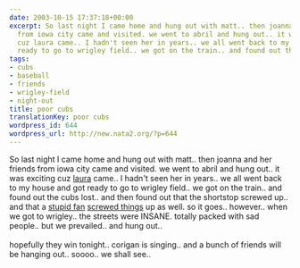 ```yaml
---
date: 2003-10-15 17:37:18+00:00
excerpt: So last night I came home and hung out with matt.. then joanna and her friends
  from iowa city came and visited. we went to abril and hung out.. it was exciting
  cuz laura came.. I hadn't seen her in years.. we all went back to my house and got
  ready to go to wrigley field.. we got on the train.. and found out the...
tags:
- cubs
- baseball
- friends
- wrigley-field
- night-out
title: poor cubs
translationKey: poor cubs
wordpress_id: 644
wordpress_url: http://new.nata2.org/?p=644
---
```


So last night I came home and hung out with matt.. then joanna and her friends from iowa city came and visited. we went to abril and hung out.. it was exciting cuz <a href="https://web.archive.org/web/20030814003134/http://www.nata2.info//pictures/harper/harper_and_friends/olden_days/36.jpg">laura</a> came.. I hadn't seen her in years.. we all went back to my house and got ready to go to wrigley field.. we got on the train.. and found out the cubs lost.. and then found out that the shortstop screwed up.. and that a <a href="http://image.inkfrog.com/pix/bigpeeler/Cubs___Priceless.jpg">stupid fan</a> <a href="http://tinyurl.com/qz79">screwed things</a> up as well. so it goes.. however.. when we got to wrigley.. the streets were INSANE. totally packed with sad people.. but we prevailed.. and hung out.. <br/><br/>hopefully they win tonight.. corigan is singing.. and a bunch of friends will be hanging out.. soooo.. we shall see..